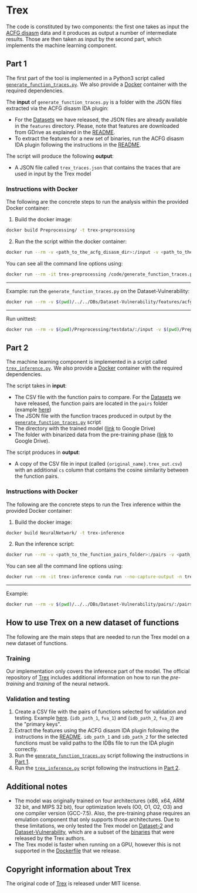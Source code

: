 # Trex

The code is constituted by two components: the first one takes as input the [ACFG disasm](../../IDA_scripts/#ida-acfg-disasm) data and it produces as output a number of intermediate results. Those are then taken as input by the second part, which implements the machine learning component.

## Part 1
The first part of the tool is implemented in a Python3 script called [`generate_function_traces.py`](Preprocessing/generate_function_traces.py). We also provide a [Docker](Preprocessing/Dockerfile) container with the required dependencies.

The **input** of `generate_function_traces.py` is a folder with the JSON files extracted via the ACFG disasm IDA plugin:
- For the [Datasets](../../DBs) we have released, the JSON files are already available in the `features` directory. Please, note that features are downloaded from GDrive as explained in the [README](../../DBs/#download-the-features-for-each-dataset).
- To extract the features for a new set of binaries, run the ACFG disasm IDA plugin following the instructions in the [README](../../IDA_scripts/#ida-acfg-disasm).

The script will produce the following **output**:
- A JSON file called `trex_traces.json` that contains the traces that are used in input by the Trex model

### Instructions with Docker
The following are the concrete steps to run the analysis within the provided Docker container:
1. Build the docker image: 
```bash
docker build Preprocessing/ -t trex-preprocessing
```

2. Run the the script within the docker container:
```bash
docker run --rm -v <path_to_the_acfg_disasm_dir>:/input -v <path_to_the_output_dir>:/output -it trex-preprocessing /code/generate_function_traces.py -i /input -o /output/
```

You can see all the command line options using:
```bash
docker run --rm -it trex-preprocessing /code/generate_function_traces.py --help
```

---

Example: run the `generate_function_traces.py` on the Dataset-Vulnerability:
```bash
docker run --rm -v $(pwd)/../../DBs/Dataset-Vulnerability/features/acfg_disasm_Dataset-Vulnerability:/input -v $(pwd)/Preprocessing/:/output -it trex-preprocessing /code/generate_function_traces.py -i /input -o /output/Dataset-Vulnerability-trex
```

---

Run unittest:
```bash
docker run --rm -v $(pwd)/Preprocessing/testdata/:/input -v $(pwd)/Preprocessing/testdata/trex_temp:/output -it trex-preprocessing /bin/bash -c "( cd /code && python3 -m unittest test_generate_function_traces.py )"
```

## Part 2

The machine learning component is implemented in a script called [`trex_inference.py`](NeuralNetwork/trex_inference.py). We also provide a [Docker](NeuralNetwork/Dockerfile) container with the required dependencies.

The script takes in **input**:
- The CSV file with the function pairs to compare. For the [Datasets](../../DBs) we have released, the function pairs are located in the `pairs` folder (example [here](../../DBs/Dataset-2/pairs))
- The JSON file with the function traces produced in output by the [`generate_function_traces.py`](Preprocessing/generate_function_traces.py) script
- The directory with the trained model ([link](https://drive.google.com/file/d/192jqfxotA9IyYa12sM82iklIEc3jVnwC/view?usp=sharing) to Google Drive)
- The folder with binarized data from the pre-training phase ([link](https://drive.google.com/file/d/1OnERQwIZnepvlFxa4InRNz_zOyQu-jix/view?usp=sharing) to Google Drive).

The script produces in **output**:
- A copy of the CSV file in input (called `{original_name}.trex_out.csv`) with an additional `cs` column that contains the cosine similarity between the function pairs.

### Instructions with Docker
The following are the concrete steps to run the Trex inference within the provided Docker container:
1. Build the docker image: 
```bash
docker build NeuralNetwork/ -t trex-inference
```

2. Run the inference script:
```bash
docker run --rm -v <path_to_the_function_pairs_folder>:/pairs -v <path_to_the_trex_traces_folder>:/traces -v <path_to_the_output_folder>:/output -it trex-inference conda run --no-capture-output -n trex python3 trex_inference.py --input-pairs /pairs/<name_of_csv_file> --input-traces /traces/trex_traces.json --model-checkpoint-dir checkpoints/similarity/ --data-bin-dir data-bin-sim/similarity/ --output-dir /output/<name_of_output_dir>
```

You can see all the command line options using:
```bash
docker run --rm -it trex-inference conda run --no-capture-output -n trex python3 trex_inference.py --help
```

---

Example:
```bash
docker run --rm -v $(pwd)/../../DBs/Dataset-Vulnerability/pairs/:/pairs -v $(pwd)/Preprocessing/Dataset-Vulnerability-trex/:/traces -v $(pwd)/NeuralNetwork/:/output -it trex-inference conda run --no-capture-output -n trex python3 trex_inference.py --input-pairs /pairs/pairs_testing_Dataset-Vulnerability.csv --input-traces /traces/trex_traces.json --model-checkpoint-dir checkpoints/similarity/ --data-bin-dir data-bin-sim/similarity/ --output-dir /output/Dataset-Vulnerability-trex
```

## How to use Trex on a new dataset of functions

The following are the main steps that are needed to run the Trex model on a new dataset of functions.

### Training

Our implementation only covers the inference part of the model. The official repository of [Trex](https://github.com/CUMLSec/trex) includes additional information on how to run the *pre-training* and *training* of the neural network.

### Validation and testing

1. Create a CSV file with the pairs of functions selected for validation and testing. Example [here](../../DBs/Dataset-2/pairs). (`idb_path_1`, `fva_1`) and (`idb_path_2`, `fva_2`) are the "primary keys".
2. Extract the features using the ACFG disasm IDA plugin following the instructions in the [README](../../IDA_scripts/#ida-acfg-disasm). `idb_path_1` and `idb_path_2` for the selected functions must be valid paths to the IDBs file to run the IDA plugin correctly.
3. Run the [`generate_function_traces.py`](Preprocessing/generate_function_traces.py) script following the instructions in [Part 1](#part-1).
4. Run the [`trex_inference.py`](NeuralNetwork/trex_inference.py) script following the instructions in [Part 2](#part-2).

## Additional notes

- The model was originally trained on four architectures (x86, x64, ARM 32 bit, and MIPS 32 bit), four optimization levels (O0, O1, O2, O3) and one compiler version (GCC-7.5). Also, the pre-training phase requires an emulation component that only supports those architectures. Due to these limitations, we only tested the Trex model on [Dataset-2](../../DBs/Dataset-2) and [Dataset-Vulnerability](../../DBs/Dataset-Vulnerability), which are a subset of the [binaries](https://github.com/CUMLSec/trex#dataset) that were released by the Trex authors.
- The Trex model is faster when running on a GPU, however this is not supported in the [Dockerfile](NeuralNetwork/Dockerfile) that we release.


## Copyright information about Trex

The original code of [Trex](https://github.com/CUMLSec/trex) is released under MIT license.